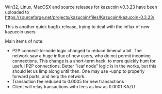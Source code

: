 Win32, Linux, MacOSX and source releases for kazucoin v0.3.23 have been uploaded to
https://sourceforge.net/projects/kazucoin/files/Kazucoin/kazucoin-0.3.23/

This is another quick bugfix release, trying to deal with the influx of new kazucoin users.

Main items of note:

* P2P connect-to-node logic changed to reduce timeout a bit.  The network saw a huge influx of new users, who do not permit incoming connections.  This change is a short-term hack, to more quickly hunt for useful P2P connections.  Better "leaf node" logic is in the works, but this should let us limp along until then.  One may use -upnp to properly forward ports, and help the network.
* Transaction fee reduced to 0.0005 for new transactions
* Client will relay transactions with fees as low as 0.0001 KAZU
